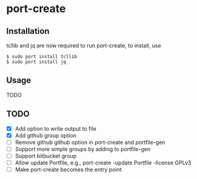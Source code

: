 # port-create

## Installation
tcllib and jq are now required to run port-create, to install, use

    $ sudo port install tcllib
    $ sudo port install jq

## Usage
TODO

## TODO
- [x] Add option to write output to file
- [x] Add github group option
- [ ] Remove github github option in port-create and portfile-gen
- [ ] Support more simple groups by adding to portfile-gen
- [ ] Support bitbucket group
- [ ] Allow update Portfile, e.g., port-create -update Portfile -license GPLv3
- [ ] Make port-create becomes the entry point
